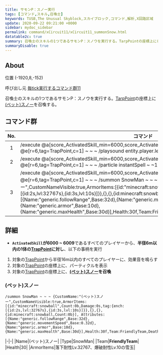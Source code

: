 ```yaml
---
title: サモンP：スノー実行
tags: [コマンド,スキル,召喚士]
keywords: TUSB,The Unusual Skyblock,スカイブロック,コマンド,解析,X回路区域
update: 2020-09-22 09:21:00 +0000
sidebar: mydoc_sidebar
permalink: command/xCircuit11/xCircuit11_summonSnow.html
datatable2c: true
summary: 召喚士のスキルの1つであるサモンP：スノウを実行する。TarpPointの座標上に(ペット)スノーを召喚する。
summaryDisable: true
---
```


## About

<span class="tagYellow">位置</span> (-1920,8,-152)

<span class="tagBlack">呼び出し元</span> [毎tick実行するコマンド群11]({{site.baseurl}}/command/xCircuit11/xCircuit11_command.html)

召喚士のスキルの1つであるサモンP：スノウを実行する。[TarpPoint]({{site.baseurl}}/entity/entity_entity.html#trappoint)の座標上に[(ペット)スノー](#ペットスノー)を召喚する。

## コマンド群

<div class="datatable2c-begin"></div>

|No.|コマンド|
|:-:|-|
|1|/execute @a[score_ActivatedSkill_min=6000,score_ActivatedSkill=6009] ~ ~ ~ /execute @e[r=6,tag=TrapPoint,c=1] ~ ~ ~ /playsound entity.player.levelup master @a[r=16] ~ ~ ~ 1 1.4 0|
|2|/execute @a[score_ActivatedSkill_min=6000,score_ActivatedSkill=6009] ~ ~ ~ /execute @e[r=6,tag=TrapPoint,c=1] ~ ~ ~ /particle instantSpell ~ ~1 ~ 0.5 0.5 0.5 0.1 30 force|
|3|/execute @a[score_ActivatedSkill_min=6000,score_ActivatedSkill=6009] ~ ~ ~ /execute @e[r=6,tag=TrapPoint,c=1] ~ ~ ~ /summon SnowMan ~ ~ ~ {CustomName:"(ペット)スノー",CustomNameVisible:true,ArmorItems:[{id:"minecraft:snowball",Count:0b,Damage:0s,tag:{ench:[{id:2s,lvl:32767s},{id:3s,lvl:10s}]}},{},{},{id:minecraft:snowball,Count:0b}], Attributes:[{Name:"generic.followRange",Base:32d},{Name:"generic.movementSpeed",Base:0.32d},{Name:"generic.armor",Base:10d},{Name:"generic.maxHealth",Base:30d}],Health:30f,Team:FriendlyTeam,DeathLootTable:"minecraft:empty"}|

<div class="datatable2c-end"></div>

## 詳細

- **`ActivatedSkill`が6000 ~ 6009**であるすべてのプレイヤーから、**半径6m以内の1体の[TrapPoint]({{site.baseurl}}/entity/entity_entity.html#trappoint)に対し**、以下の事柄を実行

1. 対象の[TrapPoint]({{site.baseurl}}/entity/entity_entity.html#trappoint)から半径16m以内のすべてのプレイヤーに、効果音を鳴らす
2. 対象の[TrapPoint]({{site.baseurl}}/entity/entity_entity.html#trappoint)の座標上に、パーティクルを表示
3. 対象の[TrapPoint]({{site.baseurl}}/entity/entity_entity.html#trappoint)の座標上に、**[(ペット)スノー](#ペットスノー)を召喚**

### (ペット)スノー

```mcfunction
/summon SnowMan ~ ~ ~ {CustomName:"(ペット)スノー",CustomNameVisible:true,ArmorItems:[{id:"minecraft:snowball",Count:0b,Damage:0s,tag:{ench:[{id:2s,lvl:32767s},{id:3s,lvl:10s}]}},{},{},{id:minecraft:snowball,Count:0b}], Attributes:[{Name:"generic.followRange",Base:32d},{Name:"generic.movementSpeed",Base:0.32d},{Name:"generic.armor",Base:10d},{Name:"generic.maxHealth",Base:30d}],Health:30f,Team:FriendlyTeam,DeathLootTable:"minecraft:empty"}
```

|-|-|
|Name|(ペット)スノー|
|Type|SnowMan|
|Team|**FriendlyTeam**|
|Health|30|
|ArmorItems|落下耐性Lv.32767、爆破耐性Lv.10の雪玉|
